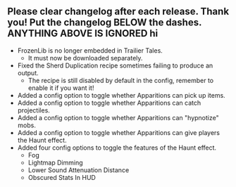 Please clear changelog after each release.
Thank you!
Put the changelog BELOW the dashes. ANYTHING ABOVE IS IGNORED
hi
-----------------
- FrozenLib is no longer embedded in Trailier Tales.
  - It must now be downloaded separately.
- Fixed the Sherd Duplication recipe sometimes failing to produce an output.
  - The recipe is still disabled by default in the config, remember to enable it if you want it!
- Added a config option to toggle whether Apparitions can pick up items.
- Added a config option to toggle whether Apparitions can catch projectiles.
- Added a config option to toggle whether Apparitions can "hypnotize" mobs.
- Added a config option to toggle whether Apparitions can give players the Haunt effect.
- Added four config options to toggle the features of the Haunt effect.
    - Fog
    - Lightmap Dimming
    - Lower Sound Attenuation Distance
    - Obscured Stats In HUD
